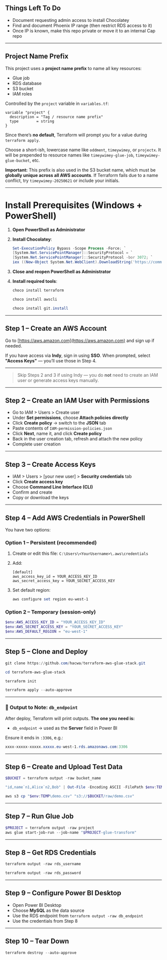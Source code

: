 ## Things Left To Do

- Document requesting admin access to install Chocolatey
- Find and document Phoenix IP range (then restrict RDS access to it)
- Once IP is known, make this repo private or move it to an internal Cap repo

---

## Project Name Prefix

This project uses a **project name prefix** to name all key resources:

- Glue job
- RDS database
- S3 bucket
- IAM roles

Controlled by the `project` variable in `variables.tf`:

```hcl
variable "project" {
  description = "Tag / resource name prefix"
  type        = string
}
```

Since there’s **no default**, Terraform will prompt you for a value during `terraform apply`.

Choose a short-ish, lowercase name like `oddment`, `timeywimey`, or `projectx`.
It will be prepended to resource names like `timeywimey-glue-job`, `timeywimey-glue-bucket`, etc.

**Important:**
This prefix is also used in the S3 bucket name, which must be **globally unique across all AWS accounts**.
If Terraform fails due to a name conflict, try `timeywimey-20250621` or include your initials.

---

# Install Prerequisites (Windows + PowerShell)

1. **Open PowerShell as Administrator**

2. **Install Chocolatey**:

    ```powershell
    Set-ExecutionPolicy Bypass -Scope Process -Force; `
    [System.Net.ServicePointManager]::SecurityProtocol = `
    [System.Net.ServicePointManager]::SecurityProtocol -bor 3072; `
    iex ((New-Object System.Net.WebClient).DownloadString('https://community.chocolatey.org/install.ps1'))
    ```

3. **Close and reopen PowerShell as Administrator**

4. **Install required tools**:

    ```powershell
    choco install terraform
    ```

    ```powershell
    choco install awscli
    ```

    ```powershell
    choco install git.install
    ```

---

## Step 1 – Create an AWS Account

Go to [https://aws.amazon.com](https://aws.amazon.com) and sign up if needed.

If you have access via **Indy**, sign in using **SSO**.
When prompted, select **"Access Keys"** — you’ll use those in Step 4.

---

> Skip Steps 2 and 3 if using Indy — you do **not** need to create an IAM user or generate access keys manually.

---

## Step 2 – Create an IAM User with Permissions

- Go to IAM > Users > Create user
- Under **Set permissions**, choose **Attach policies directly**
- Click **Create policy** → switch to the **JSON** tab
- Paste contents of `IAM-permission-policies.json`
- Click **Next**, name it, and click **Create policy**
- Back in the user creation tab, refresh and attach the new policy
- Complete user creation

---

## Step 3 – Create Access Keys

- IAM > Users > [your new user] > **Security credentials** tab
- Click **Create access key**
- Choose **Command Line Interface (CLI)**
- Confirm and create
- Copy or download the keys

---

## Step 4 – Add AWS Credentials in PowerShell

You have two options:

### Option 1 – Persistent (recommended)

1. Create or edit this file:
   `C:\Users\<YourUsername>\.aws\credentials`

2. Add:

    ```
    [default]
    aws_access_key_id = YOUR_ACCESS_KEY_ID
    aws_secret_access_key = YOUR_SECRET_ACCESS_KEY
    ```

3. Set default region:

    ```powershell
    aws configure set region eu-west-1
    ```

### Option 2 – Temporary (session-only)

```powershell
$env:AWS_ACCESS_KEY_ID = "YOUR_ACCESS_KEY_ID"
$env:AWS_SECRET_ACCESS_KEY = "YOUR_SECRET_ACCESS_KEY"
$env:AWS_DEFAULT_REGION = "eu-west-1"
```

---

## Step 5 – Clone and Deploy

```powershell
git clone https://github.com/hacwa/terraform-aws-glue-stack.git
```

```powershell
cd terraform-aws-glue-stack
```

```powershell
terraform init
```

```powershell
terraform apply --auto-approve
```

---

### 🔎 Output to Note: `db_endpoint`

After deploy, Terraform will print outputs.
**The one you need is:**

- `db_endpoint` → used as the **Server** field in Power BI

Ensure it ends in `:3306`, e.g.:

```powershell
xxxx-xxxxx-xxxxx.xxxxx.eu-west-1.rds.amazonaws.com:3306
```

---

## Step 6 – Create and Upload Test Data

```powershell
$BUCKET = terraform output -raw bucket_name
```

```powershell
"id,name`n1,Alice`n2,Bob" | Out-File -Encoding ASCII -FilePath $env:TEMP\demo.csv
```

```powershell
aws s3 cp "$env:TEMP\demo.csv" "s3://$BUCKET/raw/demo.csv"
```

---

## Step 7 – Run Glue Job

```powershell
$PROJECT = terraform output -raw project
aws glue start-job-run --job-name "$PROJECT-glue-transform"
```

---

## Step 8 – Get RDS Credentials

```powershell
terraform output -raw rds_username
```

```powershell
terraform output -raw rds_password
```

---

## Step 9 – Configure Power BI Desktop

- Open Power BI Desktop
- Choose **MySQL** as the data source
- Use the RDS endpoint from `terraform output -raw db_endpoint`
- Use the credentials from Step 8

---

## Step 10 – Tear Down

```powershell
terraform destroy --auto-approve
```
